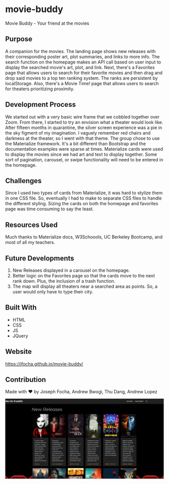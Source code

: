 # movie-buddy
Movie Buddy - Your friend at the movies

## Purpose
A companion for the movies. The landing page shows new releases with their corresponding poster art, plot summaries, and links to more info. The search function on the homepage makes an API call based on user input to display the searched movie's art, plot, and link. Next, there's a Favorites page that allows users to search for their favorite movies and then drag and drop said movies to a top ten ranking system. The ranks are persistent by localStorage. Also, there's a Movie Time! page that allows users to search for theaters prioritizing proximity. 

## Development Process
We started out with a very basic wire frame that we cobbled together over Zoom. From there, I started to try an envision what a theater would look like. After fifteen months in quarantine, the silver screen experience was a pie in the sky figment of my imagination. I vaguely remember red chairs and darkness at the theater, so I went with that theme. The group chose to use the Materialize framework. It's a bit different than Bootstrap and the documentation examples were sparse at times. Materialize cards were used to display the movies since we had art and text to display together. Some sort of pagination, carousel, or swipe functionality will need to be entered in the homepage. 

## Challenges
Since I used two types of cards from Materialize, it was hard to stylize them in one CSS file. So, eventually I had to make to separate CSS files to handle the different styling. Sizing the cards on both the homepage and favorites page was time consuming to say the least. 

## Resources Used
Much thanks to Materialize docs, W3Schoools, UC Berkeley Bootcamp, and most of all my teachers.

## Future Developments
1. New Releases displayed in a carousel on the homepage.
2. Better logic on the Favorites page so that the cards move to the next rank down. Plus, the inclusion of a trash function.
3. The map will display all theaters near a searched area as points. So, a user would only have to type their city.  

## Built With
* HTML
* CSS
* JS
* JQuery

## Website
https://jfocha.github.io/movie-buddy/

## Contribution
Made with ❤️ by Joseph Focha, Andrew Bwogi, Thu Dang, Andrew Lopez

![alt text](./assets/images/screenshot.png)